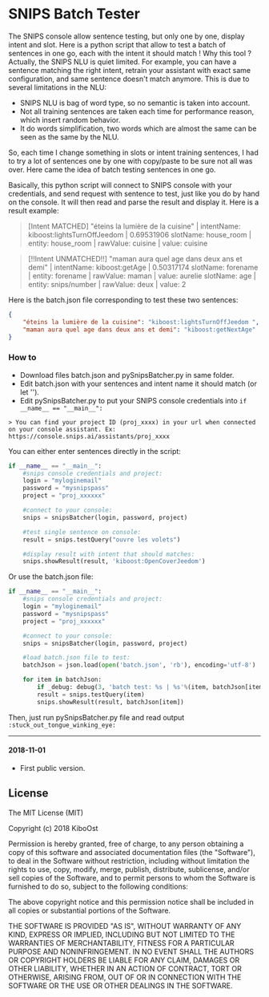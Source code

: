 # SNIPS Batch Tester

The SNIPS console allow sentence testing, but only one by one, display intent and slot.
Here is a python script that allow to test a batch of sentences in one go, each with the intent it should match !
Why this tool ? Actually, the SNIPS NLU is quiet limited. For example, you can have a sentence matching the right intent, retrain your assistant with exact same configuration, and same sentence doesn't match anymore. This is due to several limitations in the NLU:

- SNIPS NLU is bag of word type, so no semantic is taken into account.
- Not all training sentences are taken each time for performance reason, which insert random behavior.
- It do words simplification, two words which are almost the same can be seen as the same by the NLU.

So, each time I change something in slots or intent training sentences, I had to try a lot of sentences one by one with copy/paste to be sure not all was over. Here came the idea of batch testing sentences in one go.

Basically, this python script will connect to SNIPS console with your credentials, and send request with sentence to test, just like you do by hand on the console. It will then read and parse the result and display it.
Here is a result example:

> [Intent MATCHED] "éteins la lumière de la cuisine" | intentName: kiboost:lightsTurnOffJeedom | 0.69531906
slotName: house_room | entity: house_room | rawValue: cuisine | value: cuisine

> [!!Intent UNMATCHED!!] "maman aura quel age dans deux ans et demi" | intentName: kiboost:getAge | 0.50317174
slotName: forename | entity: forename | rawValue: maman | value: aurelie
slotName: age | entity: snips/number | rawValue: deux | value: 2

Here is the batch.json file corresponding to test these two sentences:
```json
{
	"éteins la lumière de la cuisine": "kiboost:lightsTurnOffJeedom ",
	"maman aura quel age dans deux ans et demi": "kiboost:getNextAge"
}
```
### How to

- Download files batch.json and pySnipsBatcher.py in same folder.
- Edit batch.json with your sentences and intent name it should match (or let '').
- Edit pySnipsBatcher.py to put your SNIPS console credentials into ```if __name__ == "__main__":```

```
> You can find your project ID (proj_xxxx) in your url when connected on your console assistant. Ex: https://console.snips.ai/assistants/proj_xxxx
```

You can either enter sentences directly in the script:

```python
if __name__ == "__main__":
	#snips console credentials and project:
	login = "myloginemail"
	password = "mysnipspass"
	project = "proj_xxxxxx"

	#connect to your console:
	snips = snipsBatcher(login, password, project)

	#test single sentence on console:
	result = snips.testQuery("ouvre les volets")

	#display result with intent that should matches:
	snips.showResult(result, 'kiboost:OpenCoverJeedom')
```

Or use the batch.json file:
```python
if __name__ == "__main__":
	#snips console credentials and project:
	login = "myloginemail"
	password = "mysnipspass"
	project = "proj_xxxxxx"

	#connect to your console:
	snips = snipsBatcher(login, password, project)

	#load batch.json file to test:
	batchJson = json.load(open('batch.json', 'rb'), encoding='utf-8')

	for item in batchJson:
		if _debug: debug(3, 'batch test: %s | %s'%(item, batchJson[item]))
		result = snips.testQuery(item)
		snips.showResult(result, batchJson[item])
```

Then, just run pySnipsBatcher.py file and read output `:stuck_out_tongue_winking_eye:`

-----------------
#### 2018-11-01
- First public version.

## License

The MIT License (MIT)

Copyright (c) 2018 KiboOst

Permission is hereby granted, free of charge, to any person obtaining a copy
of this software and associated documentation files (the "Software"), to deal
in the Software without restriction, including without limitation the rights
to use, copy, modify, merge, publish, distribute, sublicense, and/or sell
copies of the Software, and to permit persons to whom the Software is
furnished to do so, subject to the following conditions:

The above copyright notice and this permission notice shall be included in all
copies or substantial portions of the Software.

THE SOFTWARE IS PROVIDED "AS IS", WITHOUT WARRANTY OF ANY KIND, EXPRESS OR
IMPLIED, INCLUDING BUT NOT LIMITED TO THE WARRANTIES OF MERCHANTABILITY,
FITNESS FOR A PARTICULAR PURPOSE AND NONINFRINGEMENT. IN NO EVENT SHALL THE
AUTHORS OR COPYRIGHT HOLDERS BE LIABLE FOR ANY CLAIM, DAMAGES OR OTHER
LIABILITY, WHETHER IN AN ACTION OF CONTRACT, TORT OR OTHERWISE, ARISING FROM,
OUT OF OR IN CONNECTION WITH THE SOFTWARE OR THE USE OR OTHER DEALINGS IN THE
SOFTWARE.

